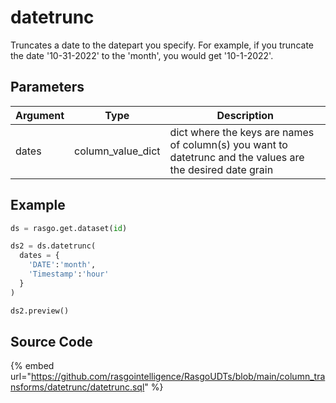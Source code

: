 

# datetrunc

Truncates a date to the datepart you specify. For example, if you truncate the date '10-31-2022' to the 'month', you would get '10-1-2022'.


## Parameters

| Argument |       Type        |                                                Description                                                 |
| -------- | ----------------- | ---------------------------------------------------------------------------------------------------------- |
| dates    | column_value_dict | dict where the keys are names of column(s) you want to datetrunc and the values are the desired date grain |


## Example

```python
ds = rasgo.get.dataset(id)

ds2 = ds.datetrunc(
  dates = {
    'DATE':'month',
    'Timestamp':'hour'
  }
)

ds2.preview()
```

## Source Code

{% embed url="https://github.com/rasgointelligence/RasgoUDTs/blob/main/column_transforms/datetrunc/datetrunc.sql" %}

